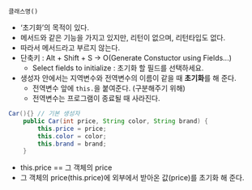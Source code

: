 `클래스명()`

- ‘초기화’의 목적이 있다.
- 메서드와 같은 기능을 가지고 있지만, 리턴이 없으며, 리턴타입도 없다.
- 따라서 메서드라고 부르지 않는다.
- 단축키 : Alt + Shift + S → O(Generate Constuctor using Fields...)
    - Select fields to initialize : 초기화 할 필드를 선택하세요.
- 생성자 안에서는 지역변수와 전역변수의 이름이 같을 때 **초기화**를 해 준다.
    - 전역변수 앞에 `this.`을 붙여준다. (구분해주기 위해)
    - 전역변수는 프로그램이 종료될 때 사라진다.

```java
Car(){} // 기본 생성자
	public Car(int price, String color, String brand) {
		this.price = price;
		this.color = color;
		this.brand = brand;
	}
```

- this.price == 그 객체의 price
- 그 객체의 price(this.price)에 외부에서 받아온 값(price)를 초기화 해 준다.
